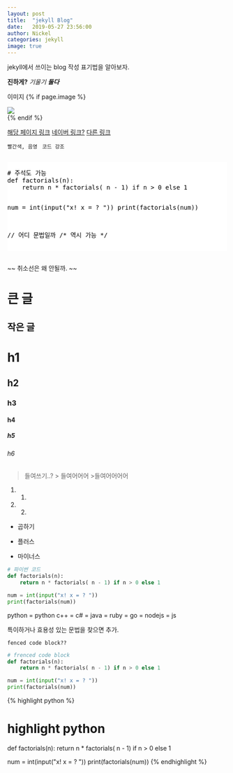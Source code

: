 ```yaml
---
layout: post
title:  "jekyll Blog"
date:   2019-05-27 23:56:00
author: Nickel
categories: jekyll
image: true
---
```


jekyll에서 쓰이는 blog 작성 표기법을 알아보자.


 **진하게?**
*기울기*
***둘다***

이미지
{% if page.image %}
<div class="post-img">
<img class="img-responsive img-post" src=" {{site.baseurl}}/img/toilet.jpg "/>
</div>
{% endif %}

[해당 페이지 링크](#)
[네이버 링크?](https://www.naver.com/)
<a href="https://kiki912002.github.io">다른 링크</a>

`빨간색, 음영` 
<code> 코드 강조 </code>

<div style="overflow:auto; height=200; width=100%;">
<pre style="color:black;background:white;"><pre>
# 주석도 가능
def factorials(n):
    return n * factorials( n - 1) if n > 0 else 1

num = int(input("x! x = ? "))
print(factorials(num))

// 어디 문법일까
/* 역시 가능 */
</pre></pre></div>

~~ 취소선은 왜 안될까. ~~


큰 글
===

작은 글
---

# h1
## h2
### h3
#### h4
##### h5
###### h6

> 들여쓰기..?
        > 들여어어어
                >들여어어어어


1. 1.
2. 2.
* 곱하기
+ 플러스
- 마이너스


```python
# 파이썬 코드
def factorials(n):
    return n * factorials( n - 1) if n > 0 else 1

num = int(input("x! x = ? "))
print(factorials(num))
```

python = python
c++ = 
c# = 
java = 
ruby = 
go = 
nodejs = js

특이하거나 효용성 있는 문법을 찾으면 추가.


~~~
fenced code block??
~~~

~~~python
# frenced code block
def factorials(n):
    return n * factorials( n - 1) if n > 0 else 1

num = int(input("x! x = ? "))
print(factorials(num))
~~~

{% highlight python %}
# highlight python
def factorials(n):
    return n * factorials( n - 1) if n > 0 else 1

num = int(input("x! x = ? "))
print(factorials(num))
{% endhighlight %}


